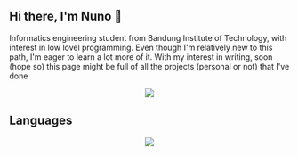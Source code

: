 ## Hi there, I'm Nuno 👋

Informatics engineering student from Bandung Institute of Technology, with interest in low lovel programming. Even though I'm relatively new to this path, I'm eager to learn a lot more of it. With my interest in writing, soon (hope so) this page might be full of all the projects (personal or not) that I've done

<div align="center">
  <img src="https://github-readme-stats.vercel.app/api?username=renuno-frinardi&theme=blue-green&show_icons=true&hide_border=false&count_private=true">
</div>

## Languages

<div align="center">
  <img src="https://github-readme-stats.vercel.app/api/top-langs/?username=renuno-frinardi&theme=blue-green&show_icons=true&hide_border=false&layout=compact">
</div>
